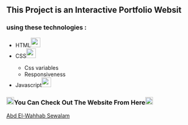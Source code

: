 

<h2>This Project  is an Interactive Portfolio Websit</h>
<h3>using these technologies :</h3>
<ul>
  <li  >HTML<img justify-content = center align-items=center width = 25 src= "https://th.bing.com/th/id/OIP.MQOaU6tX8AtO_zP7e8-i6AHaHa?rs=1&pid=ImgDetMain"></li>
  <li px>CSS<img justify-content = center align-items=center width = 25 src= "https://th.bing.com/th?id=OIP.NccvSu6Gut1HXGwUTBKYKgHaH3&w=242&h=257&c=8&rs=1&qlt=90&o=6&pid=3.1&rm=2"></li>
  <ul>
      <li>Css variables</li>
      <li>Responsiveness </li>
    </ul>
  <li >Javascript<img justify-content = center align-items=center width = 25 src= "https://th.bing.com/th/id/OIP.JroZA6yi2vhYkSOENfSsVgHaIh?rs=1&pid=ImgDetMain"></li>
</ul>

<h3><img  width = 20 src = "https://th.bing.com/th/id/OIP.L9dCUnIZwlcnaJq60t2hLQHaMb?rs=1&pid=ImgDetMain">You Can Check Out The Website From Here<img  width = 20 src = "https://th.bing.com/th/id/OIP.L9dCUnIZwlcnaJq60t2hLQHaMb?rs=1&pid=ImgDetMain"></h3>
<a margin = 20 href = "https://lighthearted-tapioca-fd31f9.netlify.app/"> Abd El-Wahhab Sewalam</a>
